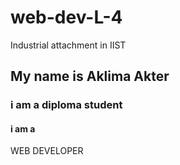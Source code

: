 # web-dev-L-4
Industrial attachment in IIST
## My name is Aklima Akter
### i am a diploma student
#### i am a

WEB DEVELOPER
